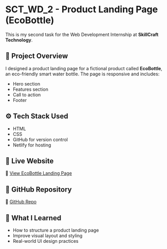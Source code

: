 # SCT_WD_2 - Product Landing Page (EcoBottle)

This is my second task for the Web Development Internship at **SkillCraft Technology**.

## 🧾 Project Overview
I designed a product landing page for a fictional product called **EcoBottle**, an eco-friendly smart water bottle. The page is responsive and includes:
- Hero section
- Features section
- Call to action
- Footer

## ⚙️ Tech Stack Used
- HTML
- CSS
- GitHub for version control
- Netlify for hosting

## 🚀 Live Website
🔗 [View EcoBottle Landing Page](https://your-landing-page-link.netlify.app)

## 📁 GitHub Repository
🔗 [GitHub Repo](https://github.com/yourusername/SCT_WD_2)

## 📌 What I Learned
- How to structure a product landing page
- Improve visual layout and styling
- Real-world UI design practices
